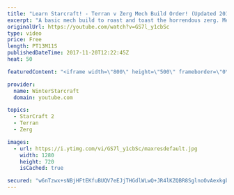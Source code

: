 ```yaml
---
title: "Learn Starcraft! - Terran v Zerg Mech Build Order! (Updated 2018)"
excerpt: "A basic mech build to roast and toast the horrendous zerg. Meant for lower level players looking for some direction! -- Watch live at https://www.twitch.tv/wintergaming"
originalUrl: https://youtube.com/watch?v=GS7l_y1cbSc
type: video
price: Free
length: PT13M11S
publishedDateTime: 2017-11-20T12:22:45Z
heat: 50

featuredContent: "<iframe width=\"800\" height=\"500\" frameborder=\"0\" src=\"https://www.youtube.com/embed/GS7l_y1cbSc\" allow=\"accelerometer; autoplay; encrypted-media; gyroscope; picture-in-picture\" allowfullscreen></iframe>"

provider:
  name: WinterStarcraft
  domain: youtube.com

topics:
  - StarCraft 2
  - Terran
  - Zerg

images:
  - url: https://i.ytimg.com/vi/GS7l_y1cbSc/maxresdefault.jpg
    width: 1280
    height: 720
    isCached: true

secured: "w6nTzwx+sNBjHFtEKfuBUQV7eEJjTHGdlWLwQ+JR4lKZQBR8SglnoOvAexkgbAw/XnLWcKTHpf2Qqc0fomgd488OhXNVr3a/lxR5/pK85S97NpWIt/exzLsEWQurgzJpXIe0TTgfEe5yb5Wwg5raYMco7ZjAg88l5BYg2b+um/ncB54meaXxszGbFkqemHjGvddWNX/BwSPb0AWSIRQ13yMxqx0KIC3j1o2pLdD2Hn5kN1cHOlMfqJIDW1+3hWwz58480YLnMk20wFIM+wmdNswdWPjC6CY+kF7IIZ9cF4/8a/eUx4WLySD1T1bhGSMBRjXvGZz36SAgcllSpZDRL+H/R+vmoQNextwxwvtziJfiRvtf7ihwxoWGlJ7Nf5rX3Io76pvLrfaA4WmHJ5xZNB9jrlylzm+ASJxoeFkfFC8=;hcYDHyLvtgSuqlZ4hm0ttA=="
---
```


